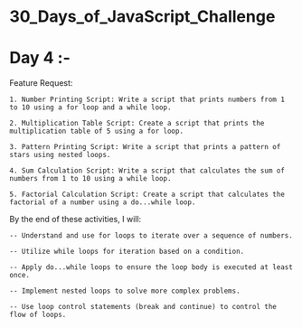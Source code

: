 # 30_Days_of_JavaScript_Challenge

# Day 4 :-

Feature Request:

    1. Number Printing Script: Write a script that prints numbers from 1 to 10 using a for loop and a while loop.

    2. Multiplication Table Script: Create a script that prints the multiplication table of 5 using a for loop.

    3. Pattern Printing Script: Write a script that prints a pattern of stars using nested loops.

    4. Sum Calculation Script: Write a script that calculates the sum of numbers from 1 to 10 using a while loop.

    5. Factorial Calculation Script: Create a script that calculates the factorial of a number using a do...while loop.

By the end of these activities, I will:
 
    -- Understand and use for loops to iterate over a sequence of numbers.

    -- Utilize while loops for iteration based on a condition.

    -- Apply do...while loops to ensure the loop body is executed at least once.

    -- Implement nested loops to solve more complex problems.

    -- Use loop control statements (break and continue) to control the flow of loops.